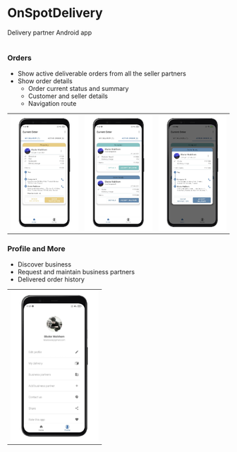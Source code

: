 # OnSpotDelivery

Delivery partner Android app

#

### Orders
- Show active deliverable orders from all the seller partners
- Show order details
    - Order current status and summary
    - Customer and seller details
    - Navigation route

<table>
    <tbody>
        <tr>
            <td><img src="app-images/my-delivery.jpeg?raw=true" alt="drawing" width="200"/></td>
            <td><img src="app-images/active-order.jpeg?raw=true" alt="drawing" width="200"/></td>
            <td><img src="app-images/active-order-nav.jpeg?raw=true" alt="drawing" width="200"/></td>
        </tr>
    </tbody>
</table>

### Profile and More
- Discover business
- Request and maintain business partners
- Delivered order history

<table>
    <tbody>
        <tr>
            <td><img src="app-images/profile-navigation.jpeg?raw=true" alt="drawing" width="200"/></td>
        </tr>
    </tbody>
</table>
